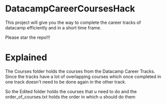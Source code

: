 # DatacampCareerCoursesHack
This project will give you the way to complete the career tracks of datacamp efficiently and in a short time frame.

Please star the repo!!!

# Explained
The Courses folder holds the courses from the Datacamp Career Tracks. Since the tracks have a lot of overlapping courses which once completed in one track doesn't need to be done again in the other track.

So the Edited folder holds the courses that u need to do and the order_of_courses.txt holds the order in which u should do them

